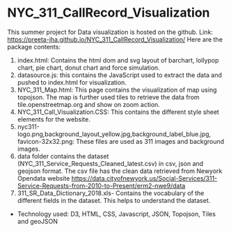 # NYC_311_CallRecord_Visualization

This summer project for Data visualization is hosted on the github. 
Link: https://preeta-jha.github.io/NYC_311_CallRecord_Visualization/
Here are the package contents:
1.	index.html: Contains the html dom and svg layout of barchart, lollypop chart, pie chart, donut chart and force simulation.
2.	datasource.js: this contains the JavaScript used to extract the data and pushed to index.html for visualization.
3.	NYC_311_Map.html: This page contains the visualization of map using topojson. The map is further used tiles to retrieve the data from tile.openstreetmap.org and show on zoom action.
4.	NYC_311_Call_Visualization.CSS: This contains the different style sheet elements for the website.
5.	nyc311-logo.png,background_layout_yellow.jpg,background_label_blue.jpg, favicon-32x32.png: These files are used as 311 images and background images.
6.	data folder contains the dataset (NYC_311_Service_Requests_Cleaned_latest.csv) in csv, json and geojson format. The csv file has the clean data retrieved from Newyork Opendata website  https://data.cityofnewyork.us/Social-Services/311-Service-Requests-from-2010-to-Present/erm2-nwe9/data
7.	311_SR_Data_Dictionary_2018.xls- Contains the vocabulary of the different fields in the dataset. This helps to understand the dataset.
* Technology used: D3, HTML, CSS, Javascript, JSON, Topojson, Tiles and geoJSON
